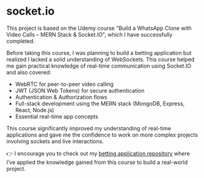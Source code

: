 
# socket.io
This project is based on the Udemy course "Build a WhatsApp Clone with Video Calls – MERN Stack & Socket.IO", which I have successfully completed.

Before taking this course, I was planning to build a betting application but realized I lacked a solid understanding of WebSockets. This course helped me gain practical knowledge of real-time communication using Socket.IO and also covered:
- WebRTC for peer-to-peer video calling
- JWT (JSON Web Tokens) for secure authentication
- Authentication & Authorization flows
- Full-stack development using the MERN stack (MongoDB, Express, React, Node.js)
- Essential real-time app concepts

This course significantly improved my understanding of real-time applications and gave me the confidence to work on more complex projects involving sockets and live interactions.

👉 I encourage you to check out my [betting application repository](https://tailwin) where I’ve applied the knowledge gained from this course to build a real-world project.
